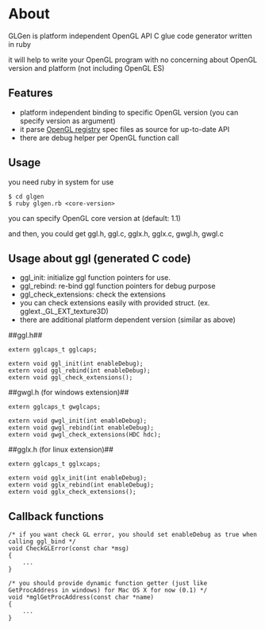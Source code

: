 About
============================

GLGen is platform independent OpenGL API C glue code generator written in ruby

it will help to write your OpenGL program with no concerning about OpenGL version and platform (not including OpenGL ES)

Features
----------------------------

* platform independent binding to specific OpenGL version (you can specify version as argument)
* it parse [OpenGL registry](http://www.opengl.org/registry) spec files as source for up-to-date API
* there are debug helper per OpenGL function call

Usage
----------------------------
you need ruby in system for use

	$ cd glgen
	$ ruby glgen.rb <core-version>

you can specify OpenGL core version at <core-version> (default: 1.1)

and then, you could get ggl.h, ggl.c, gglx.h, gglx.c, gwgl.h, gwgl.c

Usage about ggl (generated C code)
----------------------------
* ggl_init: initialize ggl function pointers for use.
* ggl_rebind: re-bind ggl function pointers for debug purpose
* ggl_check_extensions: check the extensions
* you can check extensions easily with provided struct. (ex. gglext._GL_EXT_texture3D)
* there are additional platform dependent version (similar as above)

##ggl.h##

	extern gglcaps_t gglcaps;

	extern void ggl_init(int enableDebug);	
	extern void ggl_rebind(int enableDebug);
	extern void ggl_check_extensions();

##gwgl.h (for windows extension)##

	extern gglcaps_t gwglcaps;

	extern void gwgl_init(int enableDebug);	
	extern void gwgl_rebind(int enableDebug);
	extern void gwgl_check_extensions(HDC hdc);

##gglx.h (for linux extension)##

	extern gglcaps_t gglxcaps;

	extern void gglx_init(int enableDebug);	
	extern void gglx_rebind(int enableDebug);
	extern void gglx_check_extensions();

Callback functions
----------------------------
	/* if you want check GL error, you should set enableDebug as true when calling ggl_bind */
	void CheckGLError(const char *msg)
	{
    	... 
	}

	/* you should provide dynamic function getter (just like GetProcAddress in windows) for Mac OS X for now (0.1) */
	void *mglGetProcAddress(const char *name)
	{
    	...
	}
